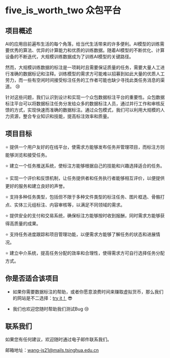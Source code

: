 # five_is_worth_two 众包平台

## 项目概述

AI的应用目前遍布生活的每个角落，给当代生活带来的许多便利。AI模型的训练需要优秀的算法、优异的计算能力和优质的训练数据。随着AI模型的不断优化、计算设备的不断迭代，大规模训练数据成为了训练AI模型的关键路径。

然而，大规模训练数据的标注是一项耗时且需要保证质量的任务，需要大量人工进行准确的数据标记和注释。训练模型的需求方可能难以招募到如此大量的优质人工劳力，而一些有空闲时间接受标注任务的工作者可能也缺少寻找此类任务消息的渠道。 :cry:

针对这些问题，我们认识到设计和实现一个众包数据标注平台的重要性。众包数据标注平台可以将数据标注任务分发给众多的数据标注人员，通过并行工作和审核反馈的方式，实现快速而准确的数据标注。通过众包模式，我们可以利用大规模的人力资源，整合专业知识和技能，提高标注效率和质量。

## 项目目标

:star: 提供一个用户友好的在线平台，使需求方能够发布任务并管理项目，而标注方则能够浏览和接受任务。

:star: 建立一个任务推送系统，使标注方能够根据自己的技能和兴趣选择适合的任务。

:star: 实现一个评价和反馈机制，让任务提供者和任务执行者能够相互评价，以便提供更好的服务和建立良好的声誉。

:star: 支持多种任务类型，包括但不限于多种文件类型的标注任务、图片框选、骨骼打点、实体三元组标注、内容审核等，以满足不同领域的需求。

:star: 提供安全的支付和交易系统，确保标注方能够按时收到报酬，同时需求方能够获得高质量的成果。

:star: 支持任务进度跟踪和项目管理功能，以便需求方能够了解任务的状态和进展情况。

:star: 建立中介系统，提高任务分配的效率和合理性，使得需求方可自行选择任务分配方式。

## 你是否适合该项目
 - 如果你需要数据标注的帮助，或者你愿意浪费时间来赚取虚拟货币，那么我们的网站是不二选择：[try it！](http://fe-dev-fiveisworthtwo.app.secoder.net/users/login/)  :sunglasses:

 - 我们也欢迎您随时帮助我们测试Bug :cry:

## 联系我们
如果您有任何建议，欢迎随时通过电子邮件联系我们。

邮箱地址：wang-js21@mails.tsinghua.edu.cn
